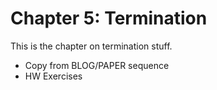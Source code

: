 # Chapter 5: Termination

This is the chapter on termination stuff.

+ Copy from BLOG/PAPER sequence
+ HW Exercises
